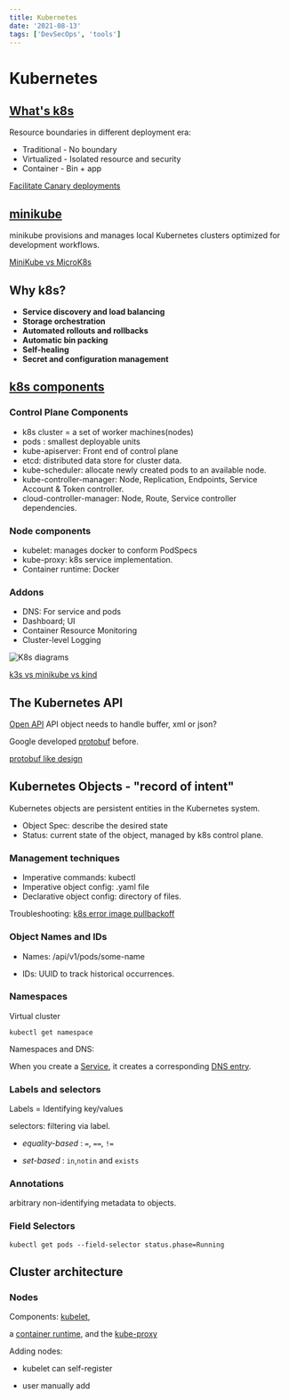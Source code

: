 ```yaml
---
title: Kubernetes
date: '2021-08-13'
tags: ['DevSecOps', 'tools']
---
```



# Kubernetes

## [What's k8s](https://kubernetes.io/docs/concepts/overview/what-is-kubernetes/)

Resource boundaries in different deployment era:

- Traditional - No boundary
- Virtualized - Isolated resource and security
- Container   - Bin + app

[Facilitate Canary deployments](https://octopus.com/docs/deployment-patterns/canary-deployments%5C#:%7E:text=Canary%20deployments%20are%20a%20pattern,the%20rest%20of%20the%20servers)

## [minikube](https://minikube.sigs.k8s.io/docs/)

minikube provisions and manages local Kubernetes clusters optimized
for development workflows.

[MiniKube vs MicroK8s](https://medium.com/faun/local-kubernetes-for-linux-minikube-vs-microk8s-f096e8e869b2)

## Why k8s?

* **Service discovery and load balancing**
* **Storage orchestration**
* **Automated rollouts and rollbacks**
* **Automatic bin packing**
* **Self-healing**
* **Secret and configuration management**

## [k8s components](https://kubernetes.io/docs/concepts/overview/components/)

### Control Plane Components

- k8s cluster = a set of worker machines(nodes)
- pods : smallest deployable units
- kube-apiserver: Front end of control plane
- etcd: distributed data store for cluster data.
- kube-scheduler: allocate newly created pods to an available node.
- kube-controller-manager: Node, Replication, Endpoints,
  Service Account & Token controller.
- cloud-controller-manager: Node, Route, Service controller dependencies.

### Node components

- kubelet: manages docker to conform PodSpecs
- kube-proxy: k8s service implementation.
- Container runtime: Docker

### Addons

- DNS: For service and pods
- Dashboard; UI
- Container Resource Monitoring
- Cluster-level Logging

![K8s diagrams](https://d33wubrfki0l68.cloudfront.net/2475489eaf20163ec0f54ddc1d92aa8d4c87c96b/e7c81/images/docs/components-of-kubernetes.svg)

[k3s vs minikube vs kind](https://brennerm.github.io/posts/minikube-vs-kind-vs-k3s.html#:%7E:text=Kind%20is%20another%20Kubernetes%20SIGs,very%20similar%20to%20minikube%27s%20approach.)

## The Kubernetes API

[Open API](https://www.openapis.org/)
API object needs to handle buffer, xml or json? 

Google developed [protobuf](https://github.com/protocolbuffers/protobuf) before.

[protobuf like design](https://github.com/kubernetes/community/blob/master/contributors/design-proposals/api-machinery/protobuf.md)

## Kubernetes Objects - "record of intent"

Kubernetes objects are persistent entities in the Kubernetes system.

- Object Spec: describe the desired state
- Status: current state of the object, managed by k8s control plane.

### Management techniques

- Imperative commands: kubectl
- Imperative object config: .yaml file
- Declarative object config: directory of files.

Troubleshooting:
[k8s error image pullbackoff](https://managedkube.com/kubernetes/k8sbot/troubleshooting/imagepullbackoff/2019/02/23/imagepullbackoff.html)

### Object Names and IDs

- Names: /api/v1/pods/some-name

- IDs: UUID to track historical occurrences.

### Namespaces

Virtual cluster

```shell
kubectl get namespace
```

Namespaces and DNS:

When you create a [Service](https://kubernetes.io/docs/concepts/services-networking/service/),
it creates a corresponding [DNS entry](https://kubernetes.io/docs/concepts/services-networking/dns-pod-service/).

### Labels and selectors

Labels = Identifying key/values

selectors: filtering via label.

- *equality-based* : `=`, `==`, `!=`

- *set-based* : `in`,`notin` and `exists`

### Annotations

arbitrary non-identifying metadata to objects.

### Field Selectors

```shell
kubectl get pods --field-selector status.phase=Running
```

## Cluster architecture

### Nodes

Components: [kubelet](https://kubernetes.io/docs/reference/generated/kubelet), 

a [container runtime](https://kubernetes.io/docs/setup/production-environment/container-runtimes), and the [kube-proxy](https://kubernetes.io/docs/reference/command-line-tools-reference/kube-proxy/)

Adding nodes:

- kubelet can self-register

- user manually add
